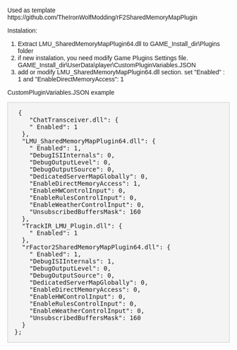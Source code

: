 ﻿
<!DOCTYPE html>
<html lang="en">
<head>
    <meta charset="UTF-8">
    <title>Отображение JSON</title>
    <style>
        body {
            font-family: Arial, sans-serif;
            padding: 20px;
        }
        pre {
            background-color: #f4f4f4;
            padding: 15px;
            border: 1px solid #ccc;
            overflow-x: auto;
        }
    </style>
</head>
<body>
Used as template https://github.com/TheIronWolfModding/rF2SharedMemoryMapPlugin

Instalation:
1. Extract LMU_SharedMemoryMapPlugin64.dll  to GAME_Install_dir\Plugins folder
2. if new instalation, you need modify Game Plugins Settings file. GAME_Install_dir\UserData\player\CustomPluginVariables.JSON
3. add or modify LMU_SharedMemoryMapPlugin64.dll section. set "Enabled" : 1 and "EnableDirectMemoryAccess": 1


CustomPluginVariables.JSON example

 <pre>
 {
    "ChatTransceiver.dll": {
    " Enabled": 1
  },
  "LMU_SharedMemoryMapPlugin64.dll": {
    " Enabled": 1,
    "DebugISIInternals": 0,
    "DebugOutputLevel": 0,
    "DebugOutputSource": 0,
    "DedicatedServerMapGlobally": 0,
    "EnableDirectMemoryAccess": 1,
    "EnableHWControlInput": 0,
    "EnableRulesControlInput": 0,
    "EnableWeatherControlInput": 0,
    "UnsubscribedBuffersMask": 160
  },
  "TrackIR_LMU_Plugin.dll": {
    " Enabled": 1
  },
  "rFactor2SharedMemoryMapPlugin64.dll": {
    " Enabled": 1,
    "DebugISIInternals": 1,
    "DebugOutputLevel": 0,
    "DebugOutputSource": 0,
    "DedicatedServerMapGlobally": 0,
    "EnableDirectMemoryAccess": 0,
    "EnableHWControlInput": 0,
    "EnableRulesControlInput": 0,
    "EnableWeatherControlInput": 0,
    "UnsubscribedBuffersMask": 160
  }
};
</pre>
</body>
</html>

